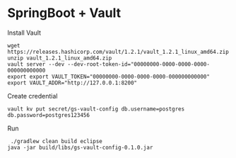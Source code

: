 # SpringBoot + Vault

Install Vault

```
wget https://releases.hashicorp.com/vault/1.2.1/vault_1.2.1_linux_amd64.zip
unzip vault_1.2.1_linux_amd64.zip
vault server --dev --dev-root-token-id="00000000-0000-0000-0000-000000000000
export export VAULT_TOKEN="00000000-0000-0000-0000-000000000000"
export VAULT_ADDR="http://127.0.0.1:8200"
```

Create credential

```
vault kv put secret/gs-vault-config db.username=postgres db.password=postgres123456
```

Run

```
 ./gradlew clean build eclipse
java -jar build/libs/gs-vault-config-0.1.0.jar
```

